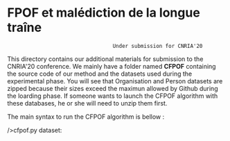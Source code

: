 <h1>FPOF et malédiction de la longue traîne </h1>

                                      Under submission for CNRIA'20


This directory contains our additional materials for submission to the CNRIA'20 conference. We mainly have a folder named <b>CFPOF</b> containing the source code of our method and the datasets used during the experimental phase. You will see that Organisation and Person datasets are zipped because their sizes exceed the maximun allowed by Github during the loarding phase. If someone wants to launch the CFPOF algorithm with these databases, he or she will need to unzip them first.

The main syntax to run the CFPOF algorithm is bellow : 

  />cfpof.py dataset: 
